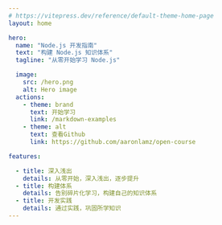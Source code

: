 ```yaml
---
# https://vitepress.dev/reference/default-theme-home-page
layout: home

hero:
  name: "Node.js 开发指南"
  text: "构建 Node.js 知识体系"
  tagline: "从零开始学习 Node.js"

  image:
    src: /hero.png
    alt: Hero image
  actions:
    - theme: brand
      text: 开始学习
      link: /markdown-examples
    - theme: alt
      text: 查看Github
      link: https://github.com/aaronlamz/open-course

features:

  - title: 深入浅出
    details: 从零开始，深入浅出，逐步提升
  - title: 构建体系
    details: 告别碎片化学习，构建自己的知识体系
  - title: 开发实践
    details: 通过实践，巩固所学知识
---
```



